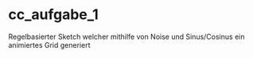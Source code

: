 # cc_aufgabe_1

Regelbasierter Sketch welcher mithilfe von Noise und Sinus/Cosinus ein animiertes Grid generiert
